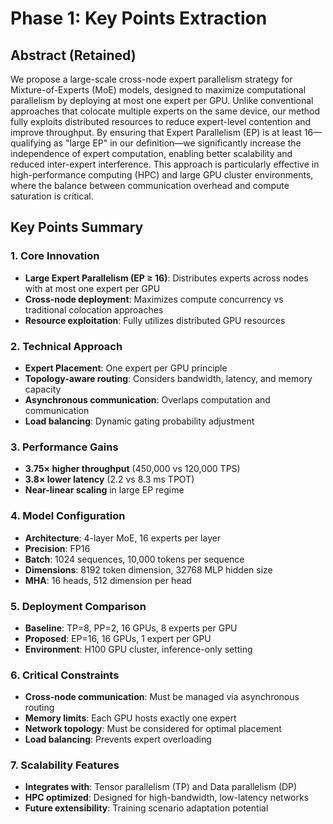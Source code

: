 # Phase 1: Key Points Extraction

## Abstract (Retained)
We propose a large-scale cross-node expert parallelism strategy for Mixture-of-Experts (MoE) models, designed to maximize computational parallelism by deploying at most one expert per GPU. Unlike conventional approaches that colocate multiple experts on the same device, our method fully exploits distributed resources to reduce expert-level contention and improve throughput. By ensuring that Expert Parallelism (EP) is at least 16—qualifying as "large EP" in our definition—we significantly increase the independence of expert computation, enabling better scalability and reduced inter-expert interference. This approach is particularly effective in high-performance computing (HPC) and large GPU cluster environments, where the balance between communication overhead and compute saturation is critical.

## Key Points Summary

### 1. Core Innovation
- **Large Expert Parallelism (EP ≥ 16)**: Distributes experts across nodes with at most one expert per GPU
- **Cross-node deployment**: Maximizes compute concurrency vs traditional colocation approaches
- **Resource exploitation**: Fully utilizes distributed GPU resources

### 2. Technical Approach
- **Expert Placement**: One expert per GPU principle
- **Topology-aware routing**: Considers bandwidth, latency, and memory capacity
- **Asynchronous communication**: Overlaps computation and communication
- **Load balancing**: Dynamic gating probability adjustment

### 3. Performance Gains
- **3.75× higher throughput** (450,000 vs 120,000 TPS)
- **3.8× lower latency** (2.2 vs 8.3 ms TPOT)
- **Near-linear scaling** in large EP regime

### 4. Model Configuration
- **Architecture**: 4-layer MoE, 16 experts per layer
- **Precision**: FP16
- **Batch**: 1024 sequences, 10,000 tokens per sequence
- **Dimensions**: 8192 token dimension, 32768 MLP hidden size
- **MHA**: 16 heads, 512 dimension per head

### 5. Deployment Comparison
- **Baseline**: TP=8, PP=2, 16 GPUs, 8 experts per GPU
- **Proposed**: EP=16, 16 GPUs, 1 expert per GPU
- **Environment**: H100 GPU cluster, inference-only setting

### 6. Critical Constraints
- **Cross-node communication**: Must be managed via asynchronous routing
- **Memory limits**: Each GPU hosts exactly one expert
- **Network topology**: Must be considered for optimal placement
- **Load balancing**: Prevents expert overloading

### 7. Scalability Features
- **Integrates with**: Tensor parallelism (TP) and Data parallelism (DP)
- **HPC optimized**: Designed for high-bandwidth, low-latency networks
- **Future extensibility**: Training scenario adaptation potential